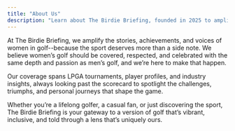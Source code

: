 ```yaml
---
title: "About Us"
description: "Learn about The Birdie Briefing, founded in 2025 to amplify the stories, achievements, and voices of women in golf."
---
```


At The Birdie Briefing, we amplify the stories, achievements, and voices of women in golf--because the sport deserves more than a side note. We believe women’s golf should be covered, respected, and celebrated with the same depth and passion as men’s golf, and we’re here to make that happen.

Our coverage spans LPGA tournaments, player profiles, and industry insights, always looking past the scorecard to spotlight the challenges, triumphs, and personal journeys that shape the game.

Whether you’re a lifelong golfer, a casual fan, or just discovering the sport, The Birdie Briefing is your gateway to a version of golf that’s vibrant, inclusive, and told through a lens that’s uniquely ours.
